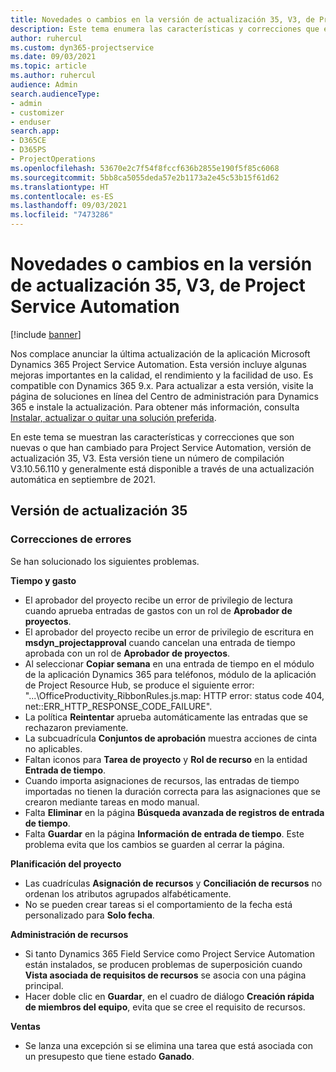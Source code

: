 ```yaml
---
title: Novedades o cambios en la versión de actualización 35, V3, de Project Service Automation
description: Este tema enumera las características y correcciones que están disponibles en Microsoft Dynamics 365 Project Service Automation, versión de actualización 35, V3.
author: ruhercul
ms.custom: dyn365-projectservice
ms.date: 09/03/2021
ms.topic: article
ms.author: ruhercul
audience: Admin
search.audienceType:
- admin
- customizer
- enduser
search.app:
- D365CE
- D365PS
- ProjectOperations
ms.openlocfilehash: 53670e2c7f54f8fccf636b2855e190f5f85c6068
ms.sourcegitcommit: 5bb8ca5055deda57e2b1173a2e45c53b15f61d62
ms.translationtype: HT
ms.contentlocale: es-ES
ms.lasthandoff: 09/03/2021
ms.locfileid: "7473286"
---
```

# <a name="whats-new-or-changed-in-project-service-automation-update-release-35-v3"></a>Novedades o cambios en la versión de actualización 35, V3, de Project Service Automation

[!include [banner](../includes/psa-now-project-operations.md)]

Nos complace anunciar la última actualización de la aplicación Microsoft Dynamics 365 Project Service Automation. Esta versión incluye algunas mejoras importantes en la calidad, el rendimiento y la facilidad de uso. Es compatible con Dynamics 365 9.x. Para actualizar a esta versión, visite la página de soluciones en línea del Centro de administración para Dynamics 365 e instale la actualización. Para obtener más información, consulta [Instalar, actualizar o quitar una solución preferida](/power-platform/admin/install-remove-preferred-solution).

En este tema se muestran las características y correcciones que son nuevas o que han cambiado para Project Service Automation, versión de actualización 35, V3. Esta versión tiene un número de compilación V3.10.56.110 y generalmente está disponible a través de una actualización automática en septiembre de 2021.

## <a name="update-release-35"></a>Versión de actualización 35

### <a name="bug-fixes"></a>Correcciones de errores

Se han solucionado los siguientes problemas.

**Tiempo y gasto**

- El aprobador del proyecto recibe un error de privilegio de lectura cuando aprueba entradas de gastos con un rol de **Aprobador de proyectos**.
- El aprobador del proyecto recibe un error de privilegio de escritura en **msdyn_projectapproval** cuando cancelan una entrada de tiempo aprobada con un rol de **Aprobador de proyectos**.
- Al seleccionar **Copiar semana** en una entrada de tiempo en el módulo de la aplicación Dynamics 365 para teléfonos, módulo de la aplicación de Project Resource Hub, se produce el siguiente error: "...\OfficeProductivity_RibbonRules.js.map: HTTP error: status code 404, net::ERR_HTTP_RESPONSE_CODE_FAILURE".
- La política **Reintentar** aprueba automáticamente las entradas que se rechazaron previamente.
- La subcuadrícula **Conjuntos de aprobación** muestra acciones de cinta no aplicables.
- Faltan iconos para **Tarea de proyecto** y **Rol de recurso** en la entidad **Entrada de tiempo**.
- Cuando importa asignaciones de recursos, las entradas de tiempo importadas no tienen la duración correcta para las asignaciones que se crearon mediante tareas en modo manual.
- Falta **Eliminar** en la página **Búsqueda avanzada de registros de entrada de tiempo**.
- Falta **Guardar** en la página **Información de entrada de tiempo**. Este problema evita que los cambios se guarden al cerrar la página.

**Planificación del proyecto**

- Las cuadrículas **Asignación de recursos** y **Conciliación de recursos** no ordenan los atributos agrupados alfabéticamente.
- No se pueden crear tareas si el comportamiento de la fecha está personalizado para **Solo fecha**.

**Administración de recursos**

- Si tanto Dynamics 365 Field Service como Project Service Automation están instalados, se producen problemas de superposición cuando **Vista asociada de requisitos de recursos** se asocia con una página principal.
- Hacer doble clic en **Guardar**, en el cuadro de diálogo **Creación rápida de miembros del equipo**, evita que se cree el requisito de recursos.

**Ventas**

- Se lanza una excepción si se elimina una tarea que está asociada con un presupesto que tiene estado **Ganado**.
